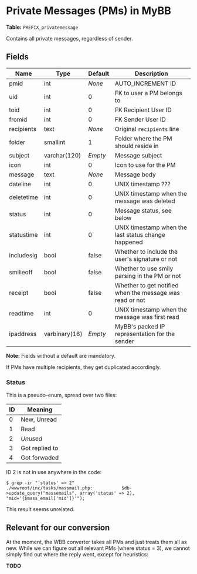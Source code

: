 # Private Messages (PMs) in MyBB

**Table:** `PREFIX_privatemessage`

Contains all private messages, regardless of sender.

## Fields

| Name       | Type          | Default | Description                                              |
|------------|---------------|---------|----------------------------------------------------------|
| pmid       | int           | *None*  | AUTO\_INCREMENT ID                                       |
| uid        | int           | 0       | FK to user a PM belongs to                               |
| toid       | int           | 0       | FK Recipient User ID                                     |
| fromid     | int           | 0       | FK Sender User ID                                        |
| recipients | text          | *None*  | Original `recipients` line                               |
| folder     | smallint      | 1       | Folder where the PM should reside in                     |
| subject    | varchar(120)  | *Empty* | Message subject                                          |
| icon       | int           | 0       | Icon to use for the PM                                   |
| message    | text          | *None*  | Message body                                             |
| dateline   | int           | 0       | UNIX timestamp ???                                       |
| deletetime | int           | 0       | UNIX timestamp when the message was deleted              |
| status     | int           | 0       | Message status, see below                                |
| statustime | int           | 0       | UNIX timestamp when the last status change happened      |
| includesig | bool          | false   | Whether to include the user's signature or not           |
| smilieoff  | bool          | false   | Whether to use smily parsing in the PM or not            |
| receipt    | bool          | false   | Whether to get notified when the message was read or not |
| readtime   | int           | 0       | UNIX timestamp when the message was first read           |
| ipaddress  | varbinary(16) | *Empty* | MyBB's packed IP representation for the sender           |

**Note:** Fields without a default are mandatory.

If PMs have multiple recipients, they get duplicated accordingly.

### Status

This is a pseudo-enum, spread over two files:

| ID | Meaning        |
|----|----------------|
| 0  | New, Unread    |
| 1  | Read           |
| 2  | *Unused*       |
| 3  | Got replied to |
| 4  | Got forwaded   |

ID 2 is not in use anywhere in the code:

```shell
$ grep -ir "'status' => 2"
./wwwroot/inc/tasks/massmail.php:			$db->update_query("massemails", array('status' => 2), "mid='{$mass_email['mid']}'");
```

This result seems unrelated.

## Relevant for our conversion

At the moment, the WBB converter takes all PMs and just treats them all as new. While we can figure out all
relevant PMs (where status = 3), we cannot simply find out where the reply went, except for heuristics:

**TODO**

